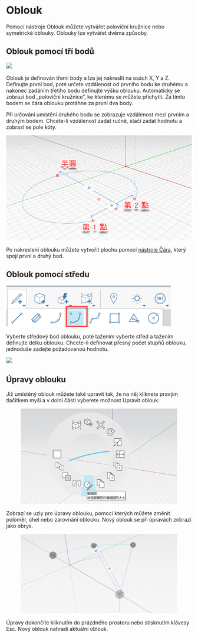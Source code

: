 # Oblouk

Pomocí nástroje Oblouk můžete vytvářet poloviční kružnice nebo symetrické oblouky. Oblouky lze vytvářet dvěma způsoby.

## Oblouk pomocí tří bodů

![](../.gitbook/assets/arc\_three\_pts.png)

Oblouk je definován třemi body a lze jej nakreslit na osách X, Y a Z. Definujte první bod, poté určete vzdálenost od prvního bodu ke druhému a nakonec zadáním třetího bodu definujte výšku oblouku. Automaticky se zobrazí bod „poloviční kružnice“, ke kterému se můžete přichytit. Za tímto bodem se čára oblouku protáhne za první dva body.

Při určování umístění druhého bodu se zobrazuje vzdálenost mezi prvním a druhým bodem. Chcete-li vzdálenost zadat ručně, stačí zadat hodnotu a zobrazí se pole kóty.

![](../.gitbook/assets/arc-by-three-pts.png)

Po nakreslení oblouku můžete vytvořit plochu pomocí [nástroje Čára](line-tool.md), který spojí první a druhý bod.

## Oblouk pomocí středu

![](<../.gitbook/assets/arc-by-center (1).png>)

Vyberte středový bod oblouku, poté tažením vyberte střed a tažením definujte délku oblouku. Chcete-li definovat přesný počet stupňů oblouku, jednoduše zadejte požadovanou hodnotu.

![](../.gitbook/assets/arc\_circle\_demo.gif)

## Úpravy oblouku

Již umístěný oblouk můžete také upravit tak, že na něj kliknete pravým tlačítkem myši a v dolní části vyberete možnost Upravit oblouk:

<figure><img src="../.gitbook/assets/image (12).png" alt=""><figcaption></figcaption></figure>

Zobrazí se uzly pro úpravy oblouku, pomocí kterých můžete změnit poloměr, úhel nebo zarovnání oblouku. Nový oblouk se při úpravách zobrazí jako obrys.

<figure><img src="../.gitbook/assets/image (11).png" alt=""><figcaption></figcaption></figure>

Úpravy dokončíte kliknutím do prázdného prostoru nebo stisknutím klávesy Esc. Nový oblouk nahradí aktuální oblouk.
